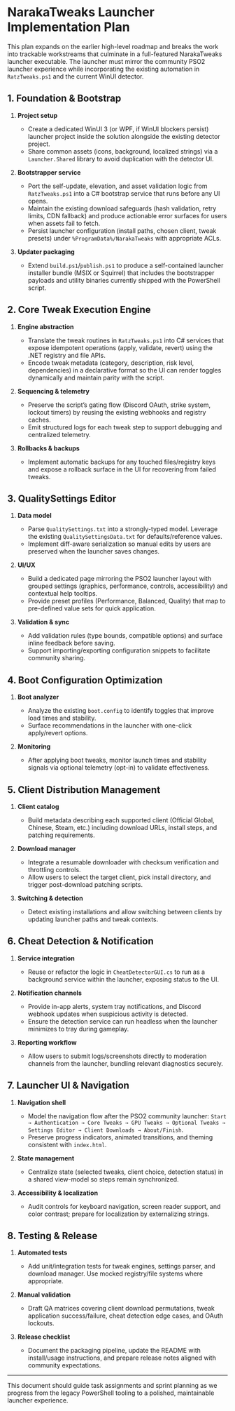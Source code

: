 # NarakaTweaks Launcher Implementation Plan

This plan expands on the earlier high-level roadmap and breaks the work into
trackable workstreams that culminate in a full-featured NarakaTweaks launcher
executable. The launcher must mirror the community PSO2 launcher experience
while incorporating the existing automation in `RatzTweaks.ps1` and the current
WinUI detector.

## 1. Foundation & Bootstrap

1. **Project setup**
   - Create a dedicated WinUI 3 (or WPF, if WinUI blockers persist) launcher
     project inside the solution alongside the existing detector project.
   - Share common assets (icons, background, localized strings) via a
     `Launcher.Shared` library to avoid duplication with the detector UI.

2. **Bootstrapper service**
   - Port the self-update, elevation, and asset validation logic from
     `RatzTweaks.ps1` into a C# bootstrap service that runs before any UI opens.
   - Maintain the existing download safeguards (hash validation, retry limits,
     CDN fallback) and produce actionable error surfaces for users when assets
     fail to fetch.
   - Persist launcher configuration (install paths, chosen client, tweak
     presets) under `%ProgramData%/NarakaTweaks` with appropriate ACLs.

3. **Updater packaging**
   - Extend `build.ps1`/`publish.ps1` to produce a self-contained launcher
     installer bundle (MSIX or Squirrel) that includes the bootstrapper payloads
     and utility binaries currently shipped with the PowerShell script.

## 2. Core Tweak Execution Engine

1. **Engine abstraction**
   - Translate the tweak routines in `RatzTweaks.ps1` into C# services that
     expose idempotent operations (apply, validate, revert) using the .NET
     registry and file APIs.
   - Encode tweak metadata (category, description, risk level, dependencies) in
     a declarative format so the UI can render toggles dynamically and maintain
     parity with the script.

2. **Sequencing & telemetry**
   - Preserve the script’s gating flow (Discord OAuth, strike system, lockout
     timers) by reusing the existing webhooks and registry caches.
   - Emit structured logs for each tweak step to support debugging and
     centralized telemetry.

3. **Rollbacks & backups**
   - Implement automatic backups for any touched files/registry keys and expose
     a rollback surface in the UI for recovering from failed tweaks.

## 3. QualitySettings Editor

1. **Data model**
   - Parse `QualitySettings.txt` into a strongly-typed model. Leverage the
     existing `QualitySettingsData.txt` for defaults/reference values.
   - Implement diff-aware serialization so manual edits by users are preserved
     when the launcher saves changes.

2. **UI/UX**
   - Build a dedicated page mirroring the PSO2 launcher layout with grouped
     settings (graphics, performance, controls, accessibility) and contextual
     help tooltips.
   - Provide preset profiles (Performance, Balanced, Quality) that map to
     pre-defined value sets for quick application.

3. **Validation & sync**
   - Add validation rules (type bounds, compatible options) and surface inline
     feedback before saving.
   - Support importing/exporting configuration snippets to facilitate community
     sharing.

## 4. Boot Configuration Optimization

1. **Boot analyzer**
   - Analyze the existing `boot.config` to identify toggles that improve load
     times and stability.
   - Surface recommendations in the launcher with one-click apply/revert
     options.

2. **Monitoring**
   - After applying boot tweaks, monitor launch times and stability signals via
     optional telemetry (opt-in) to validate effectiveness.

## 5. Client Distribution Management

1. **Client catalog**
   - Build metadata describing each supported client (Official Global, Chinese,
     Steam, etc.) including download URLs, install steps, and patching
     requirements.

2. **Download manager**
   - Integrate a resumable downloader with checksum verification and throttling
     controls.
   - Allow users to select the target client, pick install directory, and
     trigger post-download patching scripts.

3. **Switching & detection**
   - Detect existing installations and allow switching between clients by
     updating launcher paths and tweak contexts.

## 6. Cheat Detection & Notification

1. **Service integration**
   - Reuse or refactor the logic in `CheatDetectorGUI.cs` to run as a background
     service within the launcher, exposing status to the UI.

2. **Notification channels**
   - Provide in-app alerts, system tray notifications, and Discord webhook
     updates when suspicious activity is detected.
   - Ensure the detection service can run headless when the launcher minimizes
     to tray during gameplay.

3. **Reporting workflow**
   - Allow users to submit logs/screenshots directly to moderation channels from
     the launcher, bundling relevant diagnostics securely.

## 7. Launcher UI & Navigation

1. **Navigation shell**
   - Model the navigation flow after the PSO2 community launcher:
     `Start → Authentication → Core Tweaks → GPU Tweaks → Optional Tweaks →
     Settings Editor → Client Downloads → About/Finish`.
   - Preserve progress indicators, animated transitions, and theming consistent
     with `index.html`.

2. **State management**
   - Centralize state (selected tweaks, client choice, detection status) in a
     shared view-model so steps remain synchronized.

3. **Accessibility & localization**
   - Audit controls for keyboard navigation, screen reader support, and color
     contrast; prepare for localization by externalizing strings.

## 8. Testing & Release

1. **Automated tests**
   - Add unit/integration tests for tweak engines, settings parser, and download
     manager. Use mocked registry/file systems where appropriate.

2. **Manual validation**
   - Draft QA matrices covering client download permutations, tweak application
     success/failure, cheat detection edge cases, and OAuth lockouts.

3. **Release checklist**
   - Document the packaging pipeline, update the README with install/usage
     instructions, and prepare release notes aligned with community expectations.

---

This document should guide task assignments and sprint planning as we progress
from the legacy PowerShell tooling to a polished, maintainable launcher
experience.
